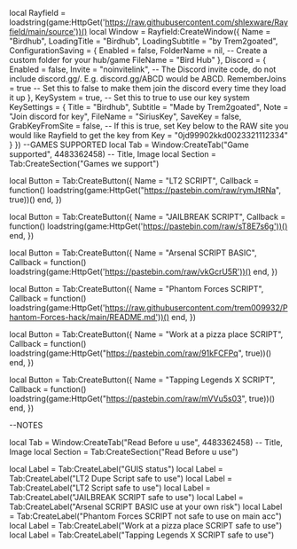 

local Rayfield = loadstring(game:HttpGet('https://raw.githubusercontent.com/shlexware/Rayfield/main/source'))()
local Window = Rayfield:CreateWindow({
    Name = "Birdhub",
    LoadingTitle = "Birdhub",
    LoadingSubtitle = "by Trem2goated",
    ConfigurationSaving = {
       Enabled = false,
       FolderName = nil, -- Create a custom folder for your hub/game
       FileName = "Bird Hub"
    },
    Discord = {
       Enabled = false,
       Invite = "noinvitelink", -- The Discord invite code, do not include discord.gg/. E.g. discord.gg/ABCD would be ABCD.
       RememberJoins = true -- Set this to false to make them join the discord every time they load it up
    },
    KeySystem = true, -- Set this to true to use our key system
    KeySettings = {
       Title = "Birdhub",
       Subtitle = "Made by Trem2goated",
       Note = "Join discord for key",
       FileName = "SiriusKey",
       SaveKey = false,
       GrabKeyFromSite = false, -- If this is true, set Key below to the RAW site you would like Rayfield to get the key from
       Key = "0jd99902kkd0023321112334"
    }
 })
--GAMES SUPPORTED
 local Tab = Window:CreateTab("Game supported", 4483362458) -- Title, Image
 local Section = Tab:CreateSection("Games we support")



local Button = Tab:CreateButton({
   Name = "LT2 SCRIPT",
   Callback = function()
      loadstring(game:HttpGet("https://pastebin.com/raw/rymJtRNa", true))()
   end,
})


 local Button = Tab:CreateButton({
    Name = "JAILBREAK SCRIPT",
    Callback = function()
       loadstring(game:HttpGet('https://pastebin.com/raw/sT8E7s6g'))()
    end,
 })

 local Button = Tab:CreateButton({
    Name = "Arsenal SCRIPT BASIC",
    Callback = function()
       loadstring(game:HttpGet('https://pastebin.com/raw/vkGcrU5R'))()
    end,
 })

 local Button = Tab:CreateButton({
   Name = "Phantom Forces SCRIPT",
   Callback = function()
      loadstring(game:HttpGet('https://raw.githubusercontent.com/trem009932/Phantom-Forces-hack/main/README.md'))()
   end,
})

 local Button = Tab:CreateButton({
   Name = "Work at a pizza place SCRIPT",
   Callback = function()
      loadstring(game:HttpGet("https://pastebin.com/raw/91kFCFPq", true))()
   end,
})

local Button = Tab:CreateButton({
   Name = "Tapping Legends X SCRIPT",
   Callback = function()
      loadstring(game:HttpGet("https://pastebin.com/raw/mVVu5s03", true))()
   end,
})



 --NOTES

 local Tab = Window:CreateTab("Read Before u use", 4483362458) -- Title, Image
 local Section = Tab:CreateSection("Read Before u use")

 local Label = Tab:CreateLabel("GUIS status")
 local Label = Tab:CreateLabel("LT2 Dupe Script safe to use")
 local Label = Tab:CreateLabel("LT2 Script safe to use")
 local Label = Tab:CreateLabel("JAILBREAK SCRIPT safe to use")
 local Label = Tab:CreateLabel("Arsenal SCRIPT BASIC use at your own risk")
 local Label = Tab:CreateLabel("Phantom Forces SCRIPT not safe to use on main acc")
 local Label = Tab:CreateLabel("Work at a pizza place SCRIPT safe to use")
 local Label = Tab:CreateLabel("Tapping Legends X SCRIPT safe to use")


